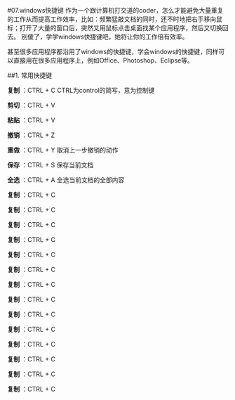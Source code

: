 #07.windows快捷键
  作为一个跟计算机打交道的coder，怎么才能避免大量重复的工作从而提高工作效率，比如：频繁猛敲文档的同时，还不时地把右手移向鼠标；打开了大量的窗口后，突然又用鼠标点击桌面找某个应用程序，然后又切换回去。
别傻了，学学windows快捷键吧，她将让你的工作倍有效率。

  甚至很多应用程序都沿用了windows的快捷键，学会windows的快捷键，同样可以直接用在很多应用程序上，例如Office、Photoshop、Eclipse等。

##1. 常用快捷键

  **复制** ：CTRL + C CTRL为control的简写，意为控制键
  
  **剪切** ：CTRL + V 
  
  **粘贴** ：CTRL + V 
  
  **撤销** ：CTRL + Z 
  
  **重做** ：CTRL + Y  取消上一步撤销的动作 
  
  **保存** ：CTRL + S  保存当前文档 
  
  **全选** ：CTRL + A  全选当前文档的全部内容 
  
  **复制** ：CTRL + C 
  
  **复制** ：CTRL + C 
  
  **复制** ：CTRL + C 
  
  **复制** ：CTRL + C 
  
  **复制** ：CTRL + C 
  
  **复制** ：CTRL + C 
  
  **复制** ：CTRL + C 
  
  **复制** ：CTRL + C 
  
  **复制** ：CTRL + C 
  
  **复制** ：CTRL + C 
  
  **复制** ：CTRL + C 
  
  **复制** ：CTRL + C 
  
  **复制** ：CTRL + C 
  
  **复制** ：CTRL + C 
